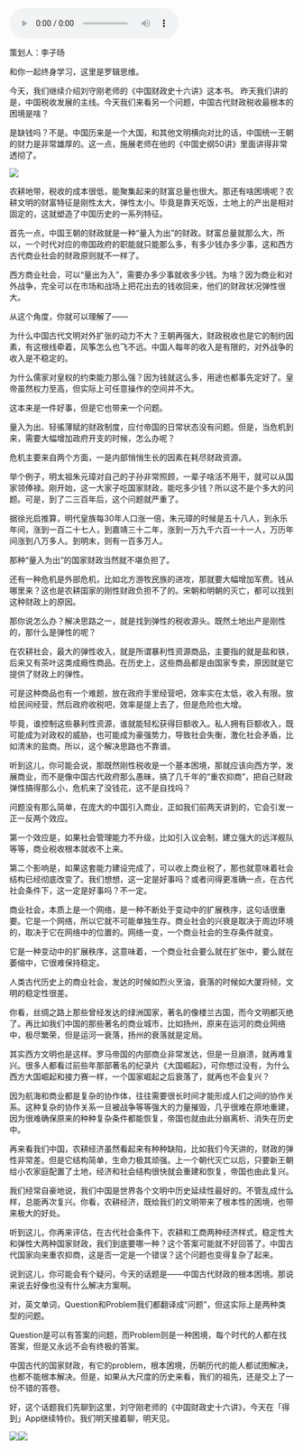 <audio src="http://igetoss.cdn.igetget.com/mp3/201804/03/201804032157592679956317.mp3" controls="controls">您的浏览器不支持 audio 标签。</audio><p>策划人：李子旸</p><p>和你一起终身学习，这里是罗辑思维。</p><p>今天，我们继续介绍刘守刚老师的《中国财政史十六讲》这本书。 昨天我们讲的是，中国税收发展的主线。今天我们来看另一个问题，中国古代财政税收最根本的困境是啥？</p><p>是缺钱吗？不是。中国历来是一个大国，和其他文明横向对比的话，中国统一王朝的财力是非常雄厚的。这一点，施展老师在他的《中国史纲50讲》里面讲得非常透彻了。</p><img src="https://piccdn.igetget.com/img/201804/03/201804032339329543003782.jpg" /><p>农耕地带，税收的成本很低，能聚集起来的财富总量也很大。那还有啥困境呢？农耕文明的财富特征是刚性太大，弹性太小。毕竟是靠天吃饭，土地上的产出是相对固定的，这就塑造了中国历史的一系列特征。</p><p>首先一点，中国王朝的财政就是一种“量入为出”的财政。财富总量就那么大，所以，一个时代对应的帝国政府的职能就只能那么多，有多少钱办多少事，这和西方古代商业社会的财政原则就不一样了。</p><p>西方商业社会，可以“量出为入”，需要办多少事就收多少钱。为啥？因为商业和对外战争，完全可以在市场和战场上把花出去的钱收回来，他们的财政状况弹性很大。</p><p>从这个角度，你就可以理解了——</p><p>为什么中国古代文明对外扩张的动力不大？王朝再强大，财政税收也是它的制约因素，有这根线牵着，风筝怎么也飞不远。中国人每年的收入是有限的，对外战争的收入是不稳定的。</p><p>为什么儒家对皇权的约束能力那么强？因为钱就这么多，用途也都事先定好了。皇帝虽然权力至高，但实际上可任意操作的空间并不大。</p><p>这本来是一件好事，但是它也带来一个问题。</p><p>量入为出、轻徭薄赋的财政制度，应付帝国的日常状态没有问题。但是，当危机到来，需要大幅增加政府开支的时候，怎么办呢？</p><p>危机主要来自两个方面，一是内部悄悄生长的因素在耗尽财政资源。</p><p>举个例子，明太祖朱元璋对自己的子孙非常照顾，一辈子啥活不用干，就可以从国家领俸禄。刚开始，这一大家子吃国家财政，能吃多少钱？所以这不是个多大的问题。可是，到了二三百年后，这个问题就严重了。</p><p>据徐光启推算，明代皇族每30年人口涨一倍，朱元璋的时候是五十八人，到永乐年间，涨到一百二十七人，到嘉靖三十二年，涨到一万九千六百一十一人，万历年间涨到八万多人。到明末，则有一百多万人。</p><p>那种“量入为出”的国家财政当然就不堪负担了。</p><p>还有一种危机是外部危机，比如北方游牧民族的进攻，那就要大幅增加军费。钱从哪里来？这也是农耕国家的刚性财政负担不了的。宋朝和明朝的灭亡，都可以找到这种财政上的原因。</p><p>那你说怎么办？解决思路之一，就是找到弹性的税收源头。既然土地出产是刚性的，那什么是弹性的呢？</p><p>在农耕社会，最大的弹性收入，就是所谓暴利性资源商品，主要指的就是盐和铁，后来又有茶叶这类成瘾性商品。在历史上，这些商品都是由国家专卖，原因就是它提供了财政上的弹性。</p><p>可是这种商品也有一个难题，放在政府手里经营吧，效率实在太低，收入有限。放给民间经营，然后政府收税吧，效率是提上去了，但是危险也大增。</p><p>毕竟，谁控制这些暴利性资源，谁就能轻松获得巨额收入。私人拥有巨额收入，既可能成为对政权的威胁，也可能成为豪强势力，导致社会失衡，激化社会矛盾，比如清末的盐商。所以，这个解决思路也不靠谱。</p><p>听到这儿，你可能会说，那既然刚性税收是一个基本困境，那就应该向西方学，发展商业，而不是像中国古代政府那么愚昧，搞了几千年的“重农抑商”，把自己财政弹性搞得那么小，危机来了没钱花，这不是自找吗？</p><p>问题没有那么简单，在庞大的中国引入商业，正如我们前两天讲到的，它会引发一正一反两个效应。</p><p>第一个效应是，如果社会管理能力不升级，比如引入议会制，建立强大的远洋舰队等等，商业税收根本就收不上来。</p><p>第二个影响是，如果这套能力建设完成了，可以收上商业税了，那也就意味着社会结构已经彻底改变了。我们想想，这一定是好事吗？或者问得更准确一点，在古代社会条件下，这一定是好事吗？不一定。</p><p>商业社会，本质上是一个网络，是一种不断处于变动中的扩展秩序，这句话很重要。它是一个网络，所以它就不可能单独生存。商业社会的兴衰是取决于周边环境的，取决于它在网络中的位置的。网络一变，一个商业社会的生存条件就变。</p><p>它是一种变动中的扩展秩序，这意味着，一个商业社会要么就在扩张中，要么就在萎缩中，它很难保持稳定。</p><p>人类古代历史上的商业社会，发达的时候如烈火烹油，衰落的时候如大厦将倾，文明的稳定性很差。</p><p>你看，丝绸之路上那些曾经发达的绿洲国家，著名的像楼兰古国，而今文明都灭绝了。再比如我们中国的那些著名的商业城市，比如扬州，原来在运河的商业网络中，极尽繁荣，但是运河一衰落，扬州的衰落就是定局。</p><p>其实西方文明也是这样。罗马帝国的内部商业非常发达，但是一旦崩溃，就再难复兴。很多人都看过前些年那部著名的纪录片《大国崛起》，可你想过没有，为什么西方大国崛起和接力赛一样，一个国家崛起之后衰落了，就再也不会复兴？</p><p>因为航海和商业都是复杂的协作体，往往需要很长时间才能形成人们之间的协作关系。这种复杂的协作关系一旦被战争等等强大的力量摧毁，几乎很难在原地重建，因为很难确保原来的种种复杂条件都能恢复，帝国也就由此分崩离析、消失在历史中。</p><p>再来看我们中国，农耕经济虽然看起来有种种缺陷，比如我们今天讲的，财政的弹性非常差。但是它结构简单，生命力极其顽强。上一个朝代灭亡以后，只要新王朝给小农家庭配置了土地，经济和社会结构很快就会重建和恢复，帝国也由此复兴。</p><p>我们经常自豪地说，我们中国是世界各个文明中历史延续性最好的。不管乱成什么样，总能再次复兴。你看，农耕经济，既给我们的文明带来了根本性的困境，也带来极大的好处。</p><p>听到这儿，你再来评估，在古代社会条件下，农耕和工商两种经济样式，稳定性大和弹性大两种国家财政，我们到底要哪一种？这个答案可能就不好回答了。中国古代国家向来重农抑商，这是否一定是一个错误？这个问题也变得复杂了起来。</p><p>说到这儿，你可能会有个疑问，今天的话题是——中国古代财政的根本困境。那说来说去好像也没有什么解决方案啊。</p><p>对，英文单词，Question和Problem我们都翻译成“问题”，但这实际上是两种类型的问题。</p><p>Question是可以有答案的问题，而Problem则是一种困境，每个时代的人都在找答案，但是又永远不会有终极的答案。</p><p>中国古代的国家财政，有它的problem，根本困境，历朝历代的能人都试图解决，也都不能根本解决。但是，如果从大尺度的历史来看，我们的祖先，还是交上了一份不错的答卷。</p><p>好，这个话题我们先聊到这里，刘守刚老师的《中国财政史十六讲》，今天在「得到」App继续特价。我们明天接着聊，明天见。</p><img src="https://piccdn.igetget.com/img/201804/03/201804032340403777224116.jpg" /><img src="https://piccdn.igetget.com/img/201804/03/201804032341062094789401.jpg" />